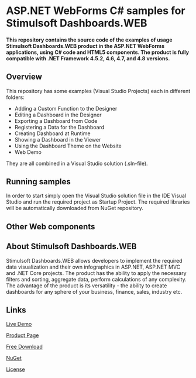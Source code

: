 # ASP.NET WebForms C# samples for Stimulsoft Dashboards.WEB

#### This repository contains the source code of the examples of usage Stimulsoft Dashboards.WEB product in the ASP.NET WebForms applications, using C# code and HTML5 components. The product is fully compatible with .NET Framework 4.5.2, 4.6, 4.7, and 4.8 versions.

## Overview
This repository has some examples (Visual Studio Projects) each in different folders:
* Adding a Custom Function to the Designer
* Editing a Dashboard in the Designer
* Exporting a Dashboard from Code
* Registering a Data for the Dashboard
* Creating Dashboard at Runtime
* Showing a Dashboard in the Viewer
* Using the Dashboard Theme on the Website
* Web Demo

They are all combined in a Visual Studio solution (.sln-file).

## Running samples
In order to start simply open the Visual Studio solution file in the IDE Visual Studio and run the required project as Startup Project. The required libraries will be automatically downloaded from NuGet repository.

## Other Web components

## About Stimulsoft Dashboards.WEB
Stimulsoft Dashboards.WEB allows developers to implement the required data visualization and their own infographics in ASP.NET, ASP.NET MVC and .NET Core projects. The product has the ability to apply the necessary filters and sorting, aggregate data, perform calculations of any complexity. The advantage of the product is its versatility - the ability to create dashboards for any sphere of your business, finance, sales, industry etc.

## Links

[Live Demo](https://demo.stimulsoft.com/#Net/DashboardChristmas)

[Product Page](https://www.stimulsoft.com/en/products/dashboards-web)

[Free Download](https://www.stimulsoft.com/en/downloads)

[NuGet](https://www.nuget.org/packages/Stimulsoft.Dashboards.Web)

[License](LICENSE.md)
